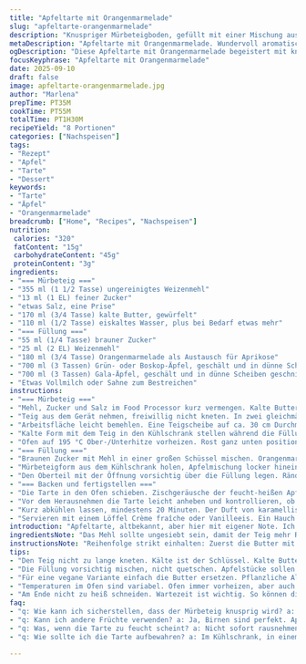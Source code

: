 ```yaml
---
title: "Apfeltarte mit Orangenmarmelade"
slug: "apfeltarte-orangenmarmelade"
description: "Knuspriger Mürbeteigboden, gefüllt mit einer Mischung aus zwei Apfelsorten und verfeinert mit Orangenmarmelade. Angepasste Zucker- und Flüssigkeitsmengen sorgen für ein ausgewogenes Süßeprofil. Der Teig bleibt mürbe, die Oberseite leicht gebräunt und saftig. Backzeit und Temperatur leicht angepasst, um die Feuchtigkeit optimal zu binden. Ein Tipp: Apfelsorten tauschen erlaubt. Für die Kruste sorgt gekühltes Fett und kaltes Wasser, um Glutenentwicklung zu begrenzen. Das Einschneiden des oberen Teigs sorgt für Dampfentweich und verhindert matschigen Boden. Mit Milch leicht bepinselt, gibt das eine goldene Farbe."
metaDescription: "Apfeltarte mit Orangenmarmelade. Wundervoll aromatisch, perfekt für den Nachmittagskaffee mit einer feinen Balance von Süße und Frische."
ogDescription: "Diese Apfeltarte mit Orangenmarmelade begeistert mit knusprigem Boden und saftiger Füllung. Ideal für einen gemütlichen Nachmittag."
focusKeyphrase: "Apfeltarte mit Orangenmarmelade"
date: 2025-09-10
draft: false
image: apfeltarte-orangenmarmelade.jpg
author: "Marlena"
prepTime: PT35M
cookTime: PT55M
totalTime: PT1H30M
recipeYield: "8 Portionen"
categories: ["Nachspeisen"]
tags:
- "Rezept"
- "Apfel"
- "Tarte"
- "Dessert"
keywords:
- "Tarte"
- "Äpfel"
- "Orangenmarmelade"
breadcrumb: ["Home", "Recipes", "Nachspeisen"]
nutrition: 
 calories: "320"
 fatContent: "15g"
 carbohydrateContent: "45g"
 proteinContent: "3g"
ingredients:
- "=== Mürbeteig ==="
- "355 ml (1 1/2 Tasse) ungereinigtes Weizenmehl"
- "13 ml (1 EL) feiner Zucker"
- "etwas Salz, eine Prise"
- "170 ml (3/4 Tasse) kalte Butter, gewürfelt"
- "110 ml (1/2 Tasse) eiskaltes Wasser, plus bei Bedarf etwas mehr"
- "=== Füllung ==="
- "55 ml (1/4 Tasse) brauner Zucker"
- "25 ml (2 EL) Weizenmehl"
- "180 ml (3/4 Tasse) Orangenmarmelade als Austausch für Aprikose"
- "700 ml (3 Tassen) Grün- oder Boskop-Äpfel, geschält und in dünne Scheiben geschnitten"
- "700 ml (3 Tassen) Gala-Äpfel, geschält und in dünne Scheiben geschnitten"
- "Etwas Vollmilch oder Sahne zum Bestreichen"
instructions:
- "=== Mürbeteig ==="
- "Mehl, Zucker und Salz im Food Processor kurz vermengen. Kalte Butter in Stücken zufügen, mit kurzen Impulsen verarbeiten, bis Buttstückchen etwa erbsengroß sind. Es darf kein klares Teigklümpchen entstehen. Eiswasser esslöffelweise dazugeben, weiter pulsieren bis sich Teig gerade zusammenfügt. Nicht überarbeiten. Wenn zu trocken, noch einen Löffel Wasser einarbeiten."
- "Teig aus dem Gerät nehmen, freiwillig nicht kneten. In zwei gleichmäßige Scheiben formen, in Frischhaltefolie wickeln. Mindestens 25 Minuten kühlen, gerne länger. Wichtig für knusprige Textur und weniger Schrumpfen beim Backen."
- "Arbeitsfläche leicht bemehlen. Eine Teigscheibe auf ca. 30 cm Durchmesser ausrollen. Ein 23 cm Tarte- oder Springformboden damit sofort bedecken, dabei den Rand mit den Fingern sanft in Form drücken. Teig darf nicht zu dünn sein, sonst reisst er. Überschüssigen Rand entfernen, vorsichtig. Das zweite Teigstück dünner ausrollen, mittig einen ca. 5 cm Durchmesser großen Kreis einschneiden – für Dampfabzug."
- "Kalte Form mit dem Teig in den Kühlschrank stellen während die Füllung vorbereitet wird."
- "Ofen auf 195 °C Ober-/Unterhitze vorheizen. Rost ganz unten positionieren, um Unterhitze zu verstärken und einen knusprigen Boden zu bekommen."
- "=== Füllung ==="
- "Braunen Zucker mit Mehl in einer großen Schüssel mischen. Orangenmarmelade einrühren mit einem Schneebesen, keine Klumpen. Zwei Apfelsorten zugeben, vorsichtig unterheben bis alle Scheiben überall leicht mit der süßen Masse bedeckt sind. Ruhig von Hand mit einem großen Löffel oder Spatel wenden – zu grobes oder intensives Mischen macht matschige Stücke."
- "Mürbeteigform aus dem Kühlschrank holen, Apfelmischung locker hineingeben und gleichmäßig verteilen. Die Ränder der unteren Teigbahn rundum leicht mit Milch bestreichen – damit später die obere Decke besser haftet."
- "Den Oberteil mit der Öffnung vorsichtig über die Füllung legen. Ränder der beiden Teigscheiben fest zusammendrücken, entweder mit einer Gabel oder den Fingern. Keine Lücken, sonst tritt zu viel Apfelsaft aus. Milch auch auf diese Teigdecke pinseln für schönes Braun beim Backen."
- "=== Backen und fertigstellen ==="
- "Die Tarte in den Ofen schieben. Zischgeräusche der feucht-heißen Apfelmasse hören. Nach ca. 35 Minuten anfängt die Kruste oben goldbraun zu werden. Wichtig: Backzeit auf ca. 50–60 Minuten variieren, je nach Apfelsorte und Feuchte in der Küche. Der Apfelmus sollte leicht blubbern, die Kruste knusprig anfühlen, aber nicht verbrennen."
- "Vor dem Herausnehmen die Tarte leicht anheben und kontrollieren, ob der Boden unten fest aber nicht weich ist. Wenn noch zu wässrig, weitere 5–10 Minuten, notfalls mit Alufolie geschützt backen."
- "Kurz abkühlen lassen, mindestens 20 Minuten. Der Duft von karamellisiertem Zucker und Orangenmarmelade steigt auf. Nicht heiß schneiden, sonst zerläuft die Füllung."
- "Servieren mit einem Löffel Crème fraîche oder Vanilleeis. Ein Hauch von Zimt im Knusprigen kann man mitgeben – bei mir der klassische Akzent. Ohne Eier, ohne Nüsse. Lässt sich auch mit Birnen abwandeln, wenn Äpfel zu sauer sind."
introduction: "Apfeltarte, altbekannt, aber hier mit eigener Note. Ich mache den Boden immer mit Butter, nie Margarine, kalt und wenig kneten – sonst wird der Teig wie Kaugummi. Orangenmarmelade statt Aprikose gibt dem Ganzen diese leichte Säure und ein interessantes Aroma, das man oft unterschätzt. Zwei Apfelsorten zu mischen bringt Balance zwischen Süße und Frische. Vor Jahrzehnten lernte ich, dass die Form im Kühlschrank eine halbe Stunde Ruhe braucht. Der eingeschnittene Deckel hilft beim Austreten von Dampf, sonst wird die Kruste matschig. Für mich ist das eine einfache Feierlichkeit im Alltag, kein kompliziertes Dessert, sondern ein guter Begleiter zum Nachmittagskaffee."
ingredientsNote: "Das Mehl sollte ungesiebt sein, damit der Teig mehr Rezepturstand bekommt. Etwas weniger Zucker im Teig, weil die Füllung schon süß genug ist, und Salz – sehr wichtig, um alle Aromen zu heben. Butter idealerweise süddeutsche oder französische, am besten wenig wasserhaltig. Wasser eisgekühlt, sonst schmilzt die Butter zu früh. Marmelade darf ruhig ungesüßt oder selbstgemacht sein, ich tausche oft Aprikose gegen Orange oder Quitte. Für Äpfel nehme ich oft boskoop und gala, da sie sich gut ergänzen: ein bisschen parfümiert und saftig. Milch oder Sahne reicht zum Bestreichen, so knuspert fein oben. Für vegane Version würde ich vegane Butter und Pflanzenmilch verwenden, klappt erstaunlich gut."
instructionsNote: "Reihenfolge strikt einhalten: Zuerst die Butter mit Mehl kurz vermengen, keine lange Verarbeitung. Wasser sofort zugeben, nicht nach Gefühl, sonst bindet der Teig nicht richtig. Teig nicht überarbeiten, Zu viel Kneten macht elastisch und zäh. Zwei Portionen formen und gut kühlen. Der Anschnitt auf der oberen Teigplatte ist essentiell, minimaler Aufwand, große Wirkung. Die Füllung vorsichtig mischen – nicht zu stark schwenken, sonst Apfelstücke kaputt. Beim Backen auf Farbe und Duft achten, timed nicht allein. Das Knuspergeräusch beim Klopfen sagt oft mehr als Zahlen. Lässt man die Tarte zu lange drin, wird sie trocken. Für Ungeduldige: Nach 30 Minuten mit Alufolie abdecken, damit die Oberfläche nicht verbrennt, innen aber gar bleibt."
tips:
- "Den Teig nicht zu lange kneten. Kälte ist der Schlüssel. Kalte Butter verwenden, damit die Kruste knusprig bleibt. Wenn der Teig zu trocken erscheint, ein Esslöffel wasser hinzufügen. Aber nur nach Bedarf. Mehl nicht sieben, gibt mehr Stand."
- "Die Füllung vorsichtig mischen, nicht quetschen. Apfelstücke sollen ganz bleiben. Ein großer Löffel hilft beim Wenden. Fingerfertigkeit ist entscheidend. Zu viel Druck macht die Mischung matschig. Vollmilch oder Sahne unauffällig auftragen für den perfekten Glanz."
- "Für eine vegane Variante einfach die Butter ersetzen. Pflanzliche Alternativen können gut funktionieren. Angesichts der Aromen, die durch Marmelade gegeben werden, braucht es weniger Zucker im Teig. Bei fruchtiger Füllung ist das wichtig."
- "Temperaturen im Ofen sind variabel. Ofen immer vorheizen, aber auch mal die Tarte länger drin lassen. Wenn der Duft von Karamell durch die Küche zieht, ist man auf dem richtigen Weg. Tatsächlich kann der Boden noch etwas länger brauchen, je nach Apfelsorte."
- "Am Ende nicht zu heiß schneiden. Wartezeit ist wichtig. So können die Aromen sich setzen. Füllung bleibt stabil. Wenn zu heiß serviert, zerläuft alles. Um ein gelungenes Stück zu schneiden, etwas warten bringt die besten Ergebnisse."
faq:
- "q: Wie kann ich sicherstellen, dass der Mürbeteig knusprig wird? a: Kalte Zutaten sind entscheidend. Kneten vermeiden. Die Kühlschrankzeit ist nötig. Umso länger, desto besser die Textur. Sehen ist glauben für die Konsistenz."
- "q: Kann ich andere Früchte verwenden? a: Ja, Birnen sind perfekt. Aprikosenmarmelade geht auch. Achten auf die Süße, die beim Backen ausgeglichen sein sollte. Ein Spiel mit Texturen bringt Abwechslung auf den Teller."
- "q: Was, wenn die Tarte zu feucht scheint? a: Nicht sofort rausnehmen. Mal länger im Ofen lassen. Alufolie schützt die Oberfläche. So bleibt die Tarte schön saftig, wird aber nicht matschig. Gestaffeltes Backen funktioniert gut bei mehr Feuchtigkeit."
- "q: Wie sollte ich die Tarte aufbewahren? a: Im Kühlschrank, in einem luftdichten Behälter ist ideal. Bei längerem Lagern kann die Füllung die Kruste weich machen. Wieder aufwärmen geht gut im Ofen oder kurz in der Mikrowelle."

---
```

